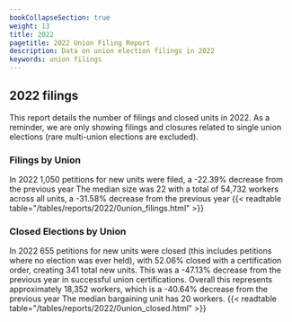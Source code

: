 ```yaml
---
bookCollapseSection: true
weight: 13
title: 2022
pagetitle: 2022 Union Filing Report
description: Data on union election filings in 2022
keywords: union filings
---
```


## 2022 filings

This report details the number of filings and closed units in 2022. As a reminder, we are only showing filings and closures related to single union elections (rare multi-union elections are excluded).

### Filings by Union
In 2022 1,050 petitions for new units were filed, a -22.39% decrease from the previous year The median size was 22 with a total of 54,732 workers across all units, a -31.58% decrease from the previous year
{{< readtable table="/tables/reports/2022/0union_filings.html" >}}

### Closed Elections by Union
In 2022 655 petitions for new units were closed (this includes petitions where no election was ever held), with 52.06% closed with a certification order, creating 341 total new units. This was a -47.13% decrease from the previous year in successful union certifications. Overall this represents approximately 18,352 workers, which is a -40.64% decrease from the previous year The median bargaining unit has 20 workers.
{{< readtable table="/tables/reports/2022/0union_closed.html" >}}
